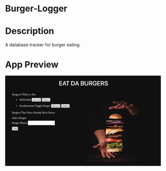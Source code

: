 # Burger-Logger

# Description
A database tracker for burger eating.

# App Preview

![App Preview](/public/assets/img/screenshot.png)
